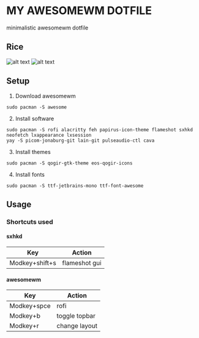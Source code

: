 # MY AWESOMEWM DOTFILE
minimalistic awesomewm dotfile

## Rice
![alt text](https://media.discordapp.net/attachments/1080621207512174592/1115483937309982751/image.png)
![alt text](https://media.discordapp.net/attachments/1080621207512174592/1119160884875513966/image.png)

## Setup

1. Download awesomewm
```
sudo pacman -S awesome
```
2. Install software
```
sudo pacman -S rofi alacritty feh papirus-icon-theme flameshot sxhkd neofetch lxappearance lxsession
yay -S picom-jonaburg-git lain-git pulseaudio-ctl cava
```
3. Install themes
```
sudo pacman -S qogir-gtk-theme eos-qogir-icons
```
4. Install fonts
```
sudo pacman -S ttf-jetbrains-mono ttf-font-awesome 
```

## Usage

### Shortcuts used

#### sxhkd
|      Key      |     Action    |
| ------------- | ------------- |
| Modkey+shift+s| flameshot gui |


#### awesomewm
|      Key      |     Action    |
| ------------- | ------------- |
|  Modkey+spce  |      rofi     |
|   Modkey+b    | toggle topbar |
|   Modkey+r    | change layout |

